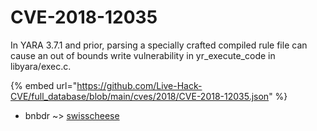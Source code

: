 # CVE-2018-12035

In YARA 3.7.1 and prior, parsing a specially crafted compiled rule file can cause an out of bounds write vulnerability in yr_execute_code in libyara/exec.c.

{% embed url="https://github.com/Live-Hack-CVE/full_database/blob/main/cves/2018/CVE-2018-12035.json" %}


* bnbdr ~> [swisscheese](https://zeste.alice-snow.ru/2018/database/cve-2018-12035/swisscheese-bnbdr)